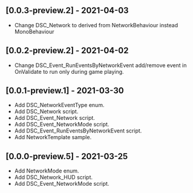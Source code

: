 ## [0.0.3-preview.2] - 2021-04-03
- Change DSC_Network to derived from NetworkBehaviour instead MonoBehaviour

## [0.0.2-preview.2] - 2021-04-02
- Change DSC_Event_RunEventsByNetworkEvent add/remove event in OnValidate to run only during game playing.

## [0.0.1-preview.1] - 2021-03-30
- Add DSC_NetworkEventType enum.
- Add DSC_Network script.
- Add DSC_Event_Network script.
- Add DSC_Event_NetworkMode script.
- Add DSC_Event_RunEventsByNetworkEvent script.
- Add NetworkTemplate sample.

## [0.0.0-preview.5] - 2021-03-25
- Add NetworkMode enum.
- Add DSC_Network_HUD script.
- Add DSC_Event_NetworkMode script.